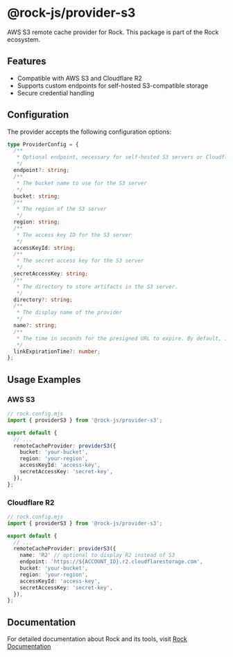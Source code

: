 # @rock-js/provider-s3

AWS S3 remote cache provider for Rock. This package is part of the Rock ecosystem.

## Features

- Compatible with AWS S3 and Cloudflare R2
- Supports custom endpoints for self-hosted S3-compatible storage
- Secure credential handling

## Configuration

The provider accepts the following configuration options:

```typescript
type ProviderConfig = {
  /**
   * Optional endpoint, necessary for self-hosted S3 servers or Cloudflare R2 integration
   */
  endpoint?: string;
  /**
   * The bucket name to use for the S3 server
   */
  bucket: string;
  /**
   * The region of the S3 server
   */
  region: string;
  /**
   * The access key ID for the S3 server
   */
  accessKeyId: string;
  /**
   * The secret access key for the S3 server
   */
  secretAccessKey: string;
  /**
   * The directory to store artifacts in the S3 server.
   */
  directory?: string;
  /**
   * The display name of the provider
   */
  name?: string;
  /**
   * The time in seconds for the presigned URL to expire. By default, it is 24 hours.
   */
  linkExpirationTime?: number;
};
```

## Usage Examples

### AWS S3

```ts
// rock.config.mjs
import { providerS3 } from '@rock-js/provider-s3';

export default {
  // ...
  remoteCacheProvider: providerS3({
    bucket: 'your-bucket',
    region: 'your-region',
    accessKeyId: 'access-key',
    secretAccessKey: 'secret-key',
  }),
};
```

### Cloudflare R2

```ts
// rock.config.mjs
import { providerS3 } from '@rock-js/provider-s3';

export default {
  // ...
  remoteCacheProvider: providerS3({
    name: 'R2' // optional to display R2 instead of S3
    endpoint: 'https://${ACCOUNT_ID}.r2.cloudflarestorage.com',
    bucket: 'your-bucket',
    region: 'your-region',
    accessKeyId: 'access-key',
    secretAccessKey: 'secret-key',
  }),
};
```

## Documentation

For detailed documentation about Rock and its tools, visit [Rock Documentation](https://rockjs.dev)
